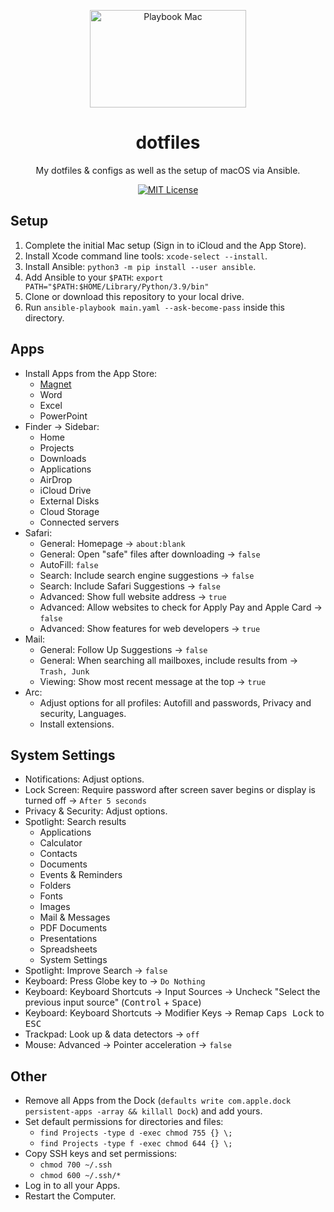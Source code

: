 <p align="center">
  <img src="https://github.com/timschneiderxyz/dotfiles/blob/main/playbook-mac.png" width="250" height="156" alt="Playbook Mac">
</p>

<h1 align="center">dotfiles</h1>

<p align="center">
  My dotfiles & configs as well as the setup of macOS via Ansible.
</p>

<p align="center">
  <a aria-label="MIT License" href="https://github.com/timschneiderxyz/dotfiles/blob/main/LICENSE">
    <img src="https://img.shields.io/badge/license-mit-689d6a?style=for-the-badge&labelColor=000000" alt="MIT License">
  </a>
</p>

## Setup

1. Complete the initial Mac setup (Sign in to iCloud and the App Store).
2. Install Xcode command line tools: `xcode-select --install`.
3. Install Ansible: `python3 -m pip install --user ansible`.
4. Add Ansible to your `$PATH`: `export PATH="$PATH:$HOME/Library/Python/3.9/bin"`
5. Clone or download this repository to your local drive.
6. Run `ansible-playbook main.yaml --ask-become-pass` inside this directory.

## Apps

- Install Apps from the App Store:
  - [Magnet](https://magnet.crowdcafe.com/)
  - Word
  - Excel
  - PowerPoint
- Finder → Sidebar:
  - Home
  - Projects
  - Downloads
  - Applications
  - AirDrop
  - iCloud Drive
  - External Disks
  - Cloud Storage
  - Connected servers
- Safari:
  - General: Homepage → `about:blank`
  - General: Open "safe" files after downloading → `false`
  - AutoFill: `false`
  - Search: Include search engine suggestions → `false`
  - Search: Include Safari Suggestions → `false`
  - Advanced: Show full website address → `true`
  - Advanced: Allow websites to check for Apply Pay and Apple Card → `false`
  - Advanced: Show features for web developers → `true`
- Mail:
  - General: Follow Up Suggestions → `false`
  - General: When searching all mailboxes, include results from → `Trash, Junk`
  - Viewing: Show most recent message at the top → `true`
- Arc:
  - Adjust options for all profiles: Autofill and passwords, Privacy and security, Languages.
  - Install extensions.

## System Settings

- Notifications: Adjust options.
- Lock Screen: Require password after screen saver begins or display is turned off → `After 5 seconds`
- Privacy & Security: Adjust options.
- Spotlight: Search results
  - Applications
  - Calculator
  - Contacts
  - Documents
  - Events & Reminders
  - Folders
  - Fonts
  - Images
  - Mail & Messages
  - PDF Documents
  - Presentations
  - Spreadsheets
  - System Settings
- Spotlight: Improve Search → `false`
- Keyboard: Press Globe key to → `Do Nothing`
- Keyboard: Keyboard Shortcuts → Input Sources → Uncheck "Select the previous input source" (<kbd>Control</kbd> + <kbd>Space</kbd>)
- Keyboard: Keyboard Shortcuts → Modifier Keys → Remap <kbd>Caps Lock</kbd> to <kbd>ESC</kbd>
- Trackpad: Look up & data detectors → `off`
- Mouse: Advanced → Pointer acceleration → `false`

## Other

- Remove all Apps from the Dock (`defaults write com.apple.dock persistent-apps -array && killall Dock`) and add yours.
- Set default permissions for directories and files:
  - `find Projects -type d -exec chmod 755 {} \;`
  - `find Projects -type f -exec chmod 644 {} \;`
- Copy SSH keys and set permissions: 
  - `chmod 700 ~/.ssh`
  - `chmod 600 ~/.ssh/*`
- Log in to all your Apps.
- Restart the Computer.
